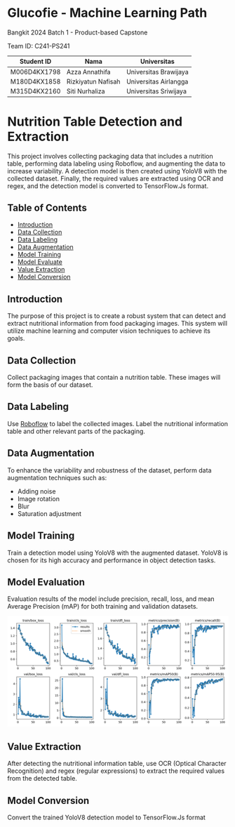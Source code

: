 # Glucofie - Machine Learning Path
Bangkit 2024 Batch 1 - Product-based Capstone

Team ID: C241-PS241

| Student ID        | Nama            | Universitas           |
|-------------|-----------------|-----------------------|
| M006D4KX1798 | Azza Annathifa  | Universitas Brawijaya |
| M180D4KX1858 | Rizkiyatun Nafisah | Universitas Airlangga |
| M315D4KX2160 | Siti Nurhaliza  | Universitas Sriwijaya |

# Nutrition Table Detection and Extraction

This project involves collecting packaging data that includes a nutrition table, performing data labeling using Roboflow, and augmenting the data to increase variability. A detection model is then created using YoloV8 with the collected dataset. Finally, the required values are extracted using OCR and regex, and the detection model is converted to TensorFlow.Js format.

## Table of Contents

- [Introduction](#introduction)
- [Data Collection](#data-collection)
- [Data Labeling](#data-labeling)
- [Data Augmentation](#data-augmentation)
- [Model Training](#model-training)
- [Model Evaluate](#model-evaluation)
- [Value Extraction](#value-extraction)
- [Model Conversion](#model-conversion)

## Introduction

The purpose of this project is to create a robust system that can detect and extract nutritional information from food packaging images. This system will utilize machine learning and computer vision techniques to achieve its goals.

## Data Collection

Collect packaging images that contain a nutrition table. These images will form the basis of our dataset.

## Data Labeling

Use [Roboflow](https://roboflow.com) to label the collected images. Label the nutritional information table and other relevant parts of the packaging.

## Data Augmentation

To enhance the variability and robustness of the dataset, perform data augmentation techniques such as:
- Adding noise
- Image rotation
- Blur
- Saturation adjustment

## Model Training

Train a detection model using YoloV8 with the augmented dataset. YoloV8 is chosen for its high accuracy and performance in object detection tasks.

## Model Evaluation

Evaluation results of the model include precision, recall, loss, and mean Average Precision (mAP) for both training and validation datasets.

![Model Evaluation Results](https://github.com/SuperThian/Glucofie/blob/ML/model/model%20evaluation/results.png)

## Value Extraction

After detecting the nutritional information table, use OCR (Optical Character Recognition) and regex (regular expressions) to extract the required values from the detected table.

## Model Conversion

Convert the trained YoloV8 detection model to TensorFlow.Js format
